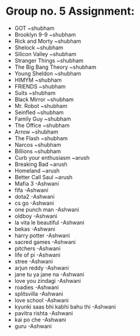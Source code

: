 # Group no. 5 Assignment:
* GOT ~shubham
* Brooklyn 9-9 ~shubham
* Rick and Morty ~shubham
* Shelock ~shubham
* Silicon Valley ~shubham
* Stranger Things ~shubham
* The Big Bang Theory ~shubham
* Young Sheldon ~shubham
* HIMYM ~shubham
* FRIENDS ~shubham
* Suits ~shubham
* Black Mirror ~shubham
* Mr. Robot ~shubham
* Seinfled ~shubham
* Family Guy ~shubham
* The Office ~shubham
* Arrow ~shubham
* The Flash ~shubham
* Narcos ~shubham
* Billions ~shubham
* Curb your enthusiasm ~arush
* Breaking Bad ~arush
* Homeland ~arush
* Better Call Saul ~arush
* Mafia 3  -Ashwani
* fifa  -Ashwani
* dota2  -Ashwani
* cs go  -Ashwani
* one punch man  -Ashwani
* oldboy  -Ashwani
* la vita le beautiful  -Ashwani
* bekas  -Ashwani
* harry potter  -Ashwani
* sacred games  -Ashwani
* pitchers  -Ashwani
* life of pi  -Ashwani
* stree  -Ashwani
* arjun reddy  -Ashwani
* jane tu ya jane na  -Ashwani
* love you zindagi  -Ashwani
* roadies -Ashwani
* splitsvilla  -Ashwani
* love school  -Ashwani
* kyunki saas bhi kabhi bahu thi  -Ashwani
* pavitra rishta  -Ashwani
* kai po che  -Ashwani
* guru  -Ashwani

